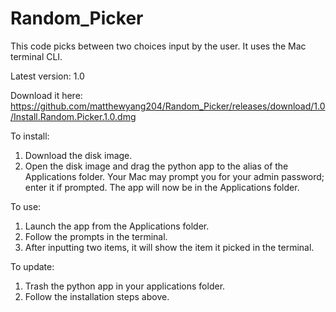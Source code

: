 # Random_Picker
This code picks between two choices input by the user. It uses the Mac terminal CLI.

Latest version: 1.0

Download it here:
https://github.com/matthewyang204/Random_Picker/releases/download/1.0/Install.Random.Picker.1.0.dmg

To install:
1. Download the disk image.
2. Open the disk image and drag the python app to the alias of the Applications folder. Your Mac may prompt you for your admin password; enter it if prompted. The app will now be in the Applications folder.

To use:
1. Launch the app from the Applications folder.
2. Follow the prompts in the terminal.
3. After inputting two items, it will show the item it picked in the terminal.

To update:
1. Trash the python app in your applications folder.
2. Follow the installation steps above.
